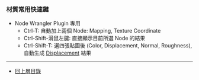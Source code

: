 ### 材質常用快速鍵

- Node Wrangler Plugin 專用
  - Ctrl-T: 自動加上兩個 Node: Mapping, Texture Coordinate
  - Ctrl-Shift-滑鼠左鍵: 直接顯示目前所選 Node 的結果
  - Ctrl-Shift-T: 選四張貼圖後 (Color, Displacement, Normal, Roughness), 自動生成 [Displacement](../Node/Displacement.md) 結果

---

- [回上層目錄](./index.md)
